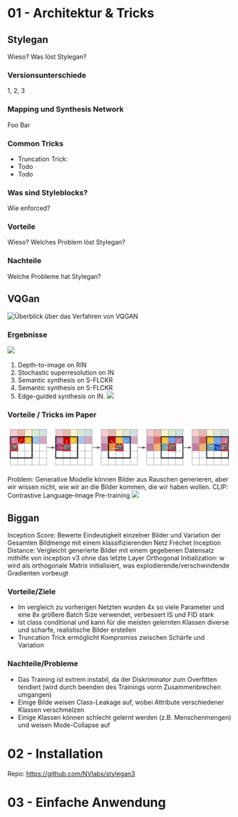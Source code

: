 # 01 - Architektur & Tricks
## Stylegan
Wieso? Was löst Stylegan?

### Versionsunterschiede
1, 2, 3

### Mapping und Synthesis Network
Foo Bar

### Common Tricks
+ Truncation Trick:
+ Todo
+ Todo

### Was sind Styleblocks?
Wie enforced?

### Vorteile
Wieso? Welches Problem löst Stylegan?

### Nachteile
Welche Probleme hat Stylegan?

## VQGan

![Überblick über das Verfahren von VQGAN](https://compvis.github.io/taming-transformers/paper/teaser.png "Überblick")

### Ergebnisse
![](https://compvis.github.io/taming-transformers/images/article-Figure13-1.jpg)
1. Depth-to-image on RIN
2. Stochastic superresolution on IN
3. Semantic synthesis on S-FLCKR
4. Semantic synthesis on S-FLCKR
5. Edge-guided synthesis on IN.
![](https://compvis.github.io/taming-transformers/images/article-Figure6-1.jpg)

### Vorteile / Tricks im Paper
![](../vqgan_explanation/sliding_attention.png)

Problem: Generative Modelle können Bilder aus Rauschen generieren, aber wir wissen nicht, wie wir an die Bilder kommen, die wir haben wollen. 
CLIP: Contrastive Language–Image Pre-training
![](https://miro.medium.com/max/1400/1*IOOGa1YmHUo0P4ntmzmUjw.png)

## Biggan
Inception Score: Bewerte Eindeutigkeit einzelner Bilder und Variation der Gesamten Bildmenge mit einem klassifizierenden Netz
Fréchet Inception Distance: Vergleicht generierte Bilder mit einem gegebenen Datensatz mithilfe von inception v3 ohne das letzte Layer
Orthogonal Initialization: w wird als orthogonale Matrix initialisiert, was explodierende/verschwindende Gradienten vorbeugt

### Vorteile/Ziele
- Im vergleich zu vorherigen Netzten wurden 4x so viele Parameter und eine 8x größere Batch Size verwendet, verbessert IS und FID stark
- Ist class conditional und kann für die meisten gelernten Klassen diverse und scharfe, realistische Bilder erstellen
- Truncation Trick ermöglicht Kompromiss zwischen Schärfe und Variation

### Nachteile/Probleme
- Das Training ist extrem instabil, da der Diskriminator zum Overfitten tendiert (wird durch beenden des Trainings vorm Zusammenbrechen umgangen)
- Einige Bilde weisen Class-Leakage auf, wobei Attribute verschiedener Klassen verschmelzen
- Einige Klassen können schlecht gelernt werden (z.B. Menschenmengen) und weisen Mode-Collapse auf

# 02 - Installation
Repo: https://github.com/NVlabs/stylegan3

# 03 - Einfache Anwendung
